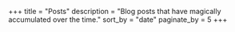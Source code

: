 +++
title = "Posts"
description = "Blog posts that have magically accumulated over the time."
sort_by = "date"
paginate_by = 5
+++
